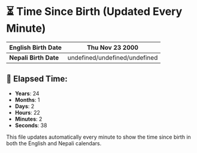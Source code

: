 # ⏳ Time Since Birth (Updated Every Minute)

| **English Birth Date** | Thu Nov 23 2000 |
|------------------------|-------------------------------------|
| **Nepali Birth Date**  | undefined/undefined/undefined                  |

## 📅 Elapsed Time:

- **Years**: 24
- **Months**: 1
- **Days**: 2
- **Hours**: 22
- **Minutes**: 2
- **Seconds**: 38

This file updates automatically every minute to show the time since birth in both the English and Nepali calendars.